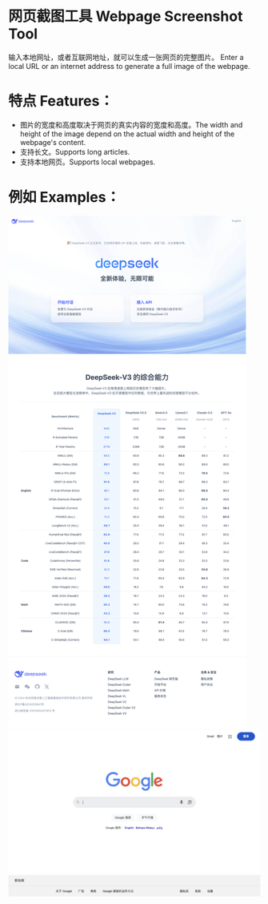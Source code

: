 # 网页截图工具 Webpage Screenshot Tool
输入本地网址，或者互联网地址，就可以生成一张网页的完整图片。
Enter a local URL or an internet address to generate a full image of the webpage.

# 特点 Features：
- 图片的宽度和高度取决于网页的真实内容的宽度和高度。The width and height of the image depend on the actual width and height of the webpage's content.
- 支持长文。Supports long articles.
- 支持本地网页。Supports local webpages.

# 例如 Examples：
![dd](https://github.com/richardguancn/html2image/blob/main/deepseek.png?raw=true)
![dd](https://github.com/richardguancn/html2image/blob/main/google.png?raw=true)
